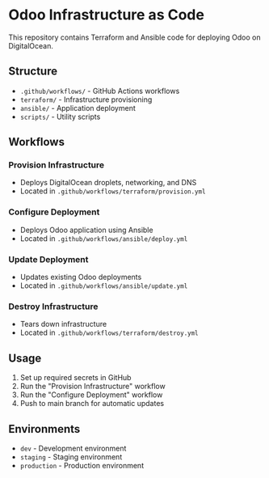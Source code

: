 # Odoo Infrastructure as Code

This repository contains Terraform and Ansible code for deploying Odoo on DigitalOcean.

## Structure

- `.github/workflows/` - GitHub Actions workflows
- `terraform/` - Infrastructure provisioning
- `ansible/` - Application deployment
- `scripts/` - Utility scripts

## Workflows

### Provision Infrastructure
- Deploys DigitalOcean droplets, networking, and DNS
- Located in `.github/workflows/terraform/provision.yml`

### Configure Deployment
- Deploys Odoo application using Ansible
- Located in `.github/workflows/ansible/deploy.yml`

### Update Deployment
- Updates existing Odoo deployments
- Located in `.github/workflows/ansible/update.yml`

### Destroy Infrastructure
- Tears down infrastructure
- Located in `.github/workflows/terraform/destroy.yml`

## Usage

1. Set up required secrets in GitHub
2. Run the "Provision Infrastructure" workflow
3. Run the "Configure Deployment" workflow
4. Push to main branch for automatic updates

## Environments

- `dev` - Development environment
- `staging` - Staging environment  
- `production` - Production environment